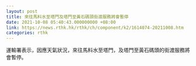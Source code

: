 ```yaml
---
layout: post
title: 來往馬料水至塔門及塔門至黃石碼頭街渡服務將會暫停
date: 2021-10-08 05:40:43.000000000 +08:00
link: https://news.rthk.hk/rthk/ch/component/k2/1614074-20211008.htm
categories: rthk
---
```


運輸署表示，因應天氣狀況，來往馬料水至塔門，及塔門至黃石碼頭的街渡服務將會暫停。
